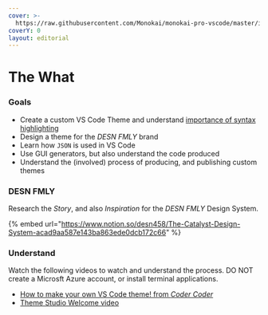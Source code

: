 ```yaml
---
cover: >-
  https://raw.githubusercontent.com/Monokai/monokai-pro-vscode/master/img/monokai-pro.png
coverY: 0
layout: editorial
---
```


# The What

### Goals

* Create a custom VS Code Theme and understand [importance of syntax highlighting](https://en.wikipedia.org/wiki/Syntax\_highlighting)
* Design a theme for the _DESN FMLY_ brand
* Learn how `JSON` is used in VS Code
* Use GUI generators, but also understand the code produced
* Understand the (involved) process of producing, and publishing custom themes

### DESN FMLY

Research the _Story_, and also _Inspiration_ for the _DESN FMLY_ Design System.

{% embed url="https://www.notion.so/desn458/The-Catalyst-Design-System-acad9aa587e143ba863ede0dcb172c66" %}

### Understand

Watch the following videos to watch and understand the process. DO NOT create a Microsft Azure account, or install terminal applications.

* [How to make your own VS Code theme! from _Coder Coder_](https://www.youtube.com/watch?v=pGzssFNtWXw)
* [Theme Studio Welcome video](https://themes.vscode.one/faq/welcome)
